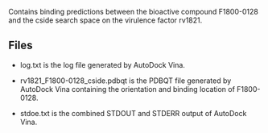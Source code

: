 Contains binding predictions between the bioactive compound F1800-0128 and the cside search space on the virulence factor rv1821.

## Files

- log.txt is the log file generated by AutoDock Vina.

- rv1821_F1800-0128_cside.pdbqt is the PDBQT file generated by AutoDock Vina containing the orientation and binding location of F1800-0128.

- stdoe.txt is the combined STDOUT and STDERR output of AutoDock Vina.

